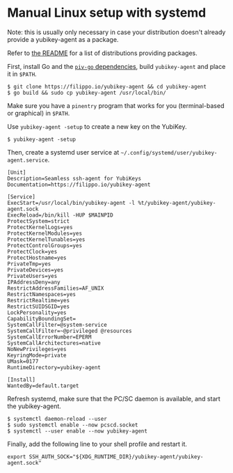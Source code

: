 # Manual Linux setup with systemd

Note: this is usually only necessary in case your distribution doesn't already
provide a yubikey-agent as a package.

Refer to [the README](README) for a list of distributions providing packages.

First, install Go and the [`piv-go` dependencies](https://github.com/go-piv/piv-go#installation), build `yubikey-agent` and place it in `$PATH`.

```text
$ git clone https://filippo.io/yubikey-agent && cd yubikey-agent
$ go build && sudo cp yubikey-agent /usr/local/bin/
```

Make sure you have a `pinentry` program that works for you (terminal-based or graphical) in `$PATH`.

Use `yubikey-agent -setup` to create a new key on the YubiKey.

```text
$ yubikey-agent -setup
```

Then, create a systemd user service at `~/.config/systemd/user/yubikey-agent.service`.

```systemd
[Unit]
Description=Seamless ssh-agent for YubiKeys
Documentation=https://filippo.io/yubikey-agent

[Service]
ExecStart=/usr/local/bin/yubikey-agent -l %t/yubikey-agent/yubikey-agent.sock
ExecReload=/bin/kill -HUP $MAINPID
ProtectSystem=strict
ProtectKernelLogs=yes
ProtectKernelModules=yes
ProtectKernelTunables=yes
ProtectControlGroups=yes
ProtectClock=yes
ProtectHostname=yes
PrivateTmp=yes
PrivateDevices=yes
PrivateUsers=yes
IPAddressDeny=any
RestrictAddressFamilies=AF_UNIX
RestrictNamespaces=yes
RestrictRealtime=yes
RestrictSUIDSGID=yes
LockPersonality=yes
CapabilityBoundingSet=
SystemCallFilter=@system-service
SystemCallFilter=~@privileged @resources
SystemCallErrorNumber=EPERM
SystemCallArchitectures=native
NoNewPrivileges=yes
KeyringMode=private
UMask=0177
RuntimeDirectory=yubikey-agent

[Install]
WantedBy=default.target
```

Refresh systemd, make sure that the PC/SC daemon is available, and start the yubikey-agent.

```text
$ systemctl daemon-reload --user
$ sudo systemctl enable --now pcscd.socket
$ systemctl --user enable --now yubikey-agent
```

Finally, add the following line to your shell profile and restart it.

```
export SSH_AUTH_SOCK="${XDG_RUNTIME_DIR}/yubikey-agent/yubikey-agent.sock"
```
